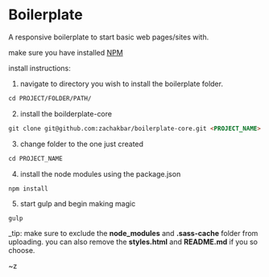 # Boilerplate

A responsive boilerplate to start basic web pages/sites with.

make sure you have installed [NPM](https://www.npmjs.com/get-npm)

install instructions:
1. navigate to directory you wish to install the boilerplate folder.
```html
cd PROJECT/FOLDER/PATH/
```
2. install the boilderplate-core
```html
git clone git@github.com:zachakbar/boilerplate-core.git <PROJECT_NAME>
```
3. change folder to the one just created
```html
cd PROJECT_NAME
```
4. install the node modules using the package.json
```html
npm install
```
5. start gulp and begin making magic
```
gulp
```

_tip: make sure to exclude the **node_modules** and **.sass-cache** folder from uploading. you can also remove the **styles.html** and **README.md** if you so choose.

~z

